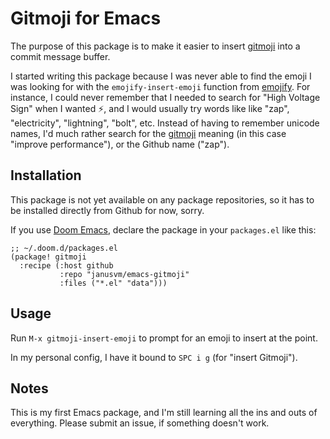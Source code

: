 # Gitmoji for Emacs

The purpose of this package is to make it easier to insert [gitmoji] into a commit message buffer.

I started writing this package because I was never able to find the emoji I was looking for with the `emojify-insert-emoji` function from [emojify].
For instance, I could never remember that I needed to search for "High Voltage Sign" when I wanted ⚡, and I would usually try words like like "zap", "electricity", "lightning", "bolt", etc.
Instead of having to remember unicode names, I'd much rather search for the [gitmoji] meaning (in this case "improve performance"), or the Github name ("zap").

## Installation
This package is not yet available on any package repositories, so it has to be installed directly from Github for now, sorry.

If you use [Doom Emacs], declare the package in your `packages.el` like this: 

``` emacs-lisp
;; ~/.doom.d/packages.el
(package! gitmoji
  :recipe (:host github
           :repo "janusvm/emacs-gitmoji"
           :files ("*.el" "data")))
```

## Usage
Run `M-x gitmoji-insert-emoji` to prompt for an emoji to insert at the point.

In my personal config, I have it bound to `SPC i g` (for "insert Gitmoji").

## Notes
This is my first Emacs package, and I'm still learning all the ins and outs of everything.
Please submit an issue, if something doesn't work.

[gitmoji]: https://github.com/carloscuesta/gitmoji
[emojify]: https://github.com/iqbalansari/emacs-emojify
[Doom Emacs]: https://github.com/hlissner/doom-emacs

